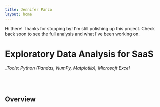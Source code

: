 ```yaml
---
title: Jennifer Panzo
layout: home
---
```


Hi there!
Thanks for stopping by! I'm still polishing up this project. Check back soon to see the full analysis and what I've been working on.


# Exploratory Data Analysis for SaaS

###### _Tools: Python (Pandas, NumPy, Matplotlib), Microsoft Excel
<br/>
 
## **Overview**
